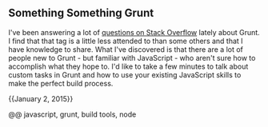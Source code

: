 
## Something Something Grunt

I've been answering a lot of [questions on Stack Overflow](http://stackoverflow.com/questions/tagged/gruntjs) 
lately about Grunt. I find that that tag is a little less attended to than some others and that I have 
knowledge to share. What I've discovered is that there are a lot of people new to Grunt - but familiar 
with JavaScript - who aren't sure how to accomplish what they hope to. I'd like to take a few minutes 
to talk about custom tasks in Grunt and how to use your existing JavaScript skills to make the perfect 
build process.





{{January 2, 2015}}

@@ javascript, grunt, build tools, node
